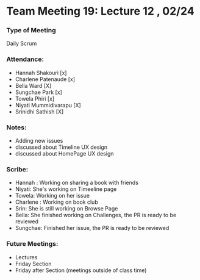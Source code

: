 # Team Meeting 19: Lecture 12 , 02/24

### Type of Meeting
Daily Scrum

### Attendance: 
* Hannah Shakouri [x]
* Charlene Patenaude [x]
* Bella Ward [X]
* Sungchae Park [x]
* Towela Phiri [x]
* Niyati Mummidivarapu [X]
* Srinidhi Sathish [X]

### Notes:
- Adding new issues
- discussed about Timeline UX design
- discussed about HomePage UX design

### Scribe:  
- Hannah : Working on sharing a book with friends
- Niyati: She's working on Timeeline page
- Towela: Working on her issue
- Charlene : Working on book club
- Srin: She is still working on Browse Page
- Bella: She finished working on Challenges, the PR is ready to be reviewed
- Sungchae: Finished her issue, the PR is ready to be reviewed


### Future Meetings:
* Lectures
* Friday Section
* Friday after Section (meetings outside of class time)


